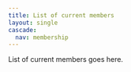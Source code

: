 ```yaml
---
title: List of current members
layout: single
cascade:
  nav: membership
---
```


List of current members goes here.